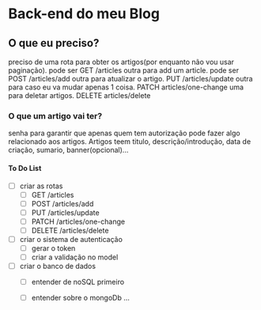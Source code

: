 # Back-end do meu Blog

## **O que eu preciso?**


preciso de uma rota para obter os artigos(por enquanto não vou usar paginação). pode ser GET /articles
outra para add um article. pode ser POST /articles/add
outra para atualizar o artigo. PUT /articles/update
outra para caso eu va mudar apenas 1 coisa. PATCH articles/one-change
uma para deletar artigos. DELETE articles/delete


### **O que um artigo vai ter?**


senha para garantir que apenas quem tem autorização pode fazer algo relacionado aos artigos.
Artigos teem titulo, descrição/introdução, data de criação, sumario, banner(opcional)...


#### **To Do List**

- [ ] criar as rotas
  - [ ] GET /articles
  - [ ] POST /articles/add
  - [ ] PUT /articles/update
  - [ ] PATCH /articles/one-change
  - [ ] DELETE /articles/delete

- [ ] criar o sistema de autenticação
  - [ ] gerar o token
  - [ ] criar a validação no model

- [ ] criar o banco de dados
  - [ ] entender de noSQL primeiro
  - [ ] entender sobre o mongoDb
  ...

